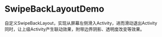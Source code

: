 # SwipeBackLayoutDemo
自定义SwipeBackLayout，实现从屏幕左侧滑入Activity，进而滑动退出Activity  
同时，让上级Activity产生联动效果，附带边界阴影、透明度改变等效果。
